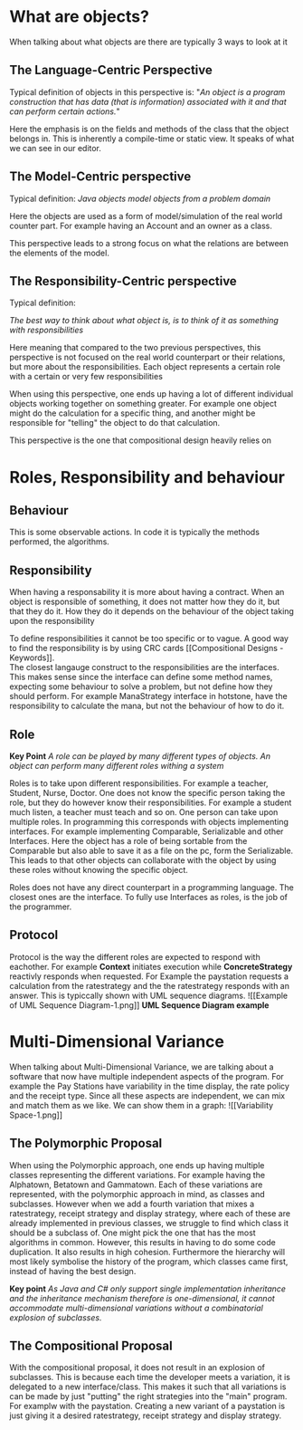# What are objects?
When talking about what objects are there are typically 3 ways to look at it

## The Language-Centric Perspective
Typical definition of objects in this perspective is:
"*An object is a program construction that has data (that is information) associated with it and that can perform certain actions.*"

Here the emphasis is on the fields and methods of the class that the object belongs in.
This is inherently a compile-time or static view.
It speaks of what we can see in our editor.

## The Model-Centric perspective
Typical definition:
*Java objects model objects from a problem domain*

Here the objects are used as a form of model/simulation of the real world counter part. For example having an Account and an owner as a class.

This perspective leads to a strong focus on what the relations are between the elements of the model.


## The Responsibility-Centric perspective
Typical definition:

*The best way to think about what object is, is to think of it as something with responsibilities*

Here meaning that compared to the two previous perspectives, this perspective is not focused on the real world counterpart or their relations, but more about the responsibilities. Each object represents a certain role with a certain or very few responsibilities

When using this perspective, one ends up having a lot of different individual objects working together on something greater. For example one object might do the calculation for a specific thing, and another might be responsible for "telling" the object to do that calculation.

This perspective is the one that compositional design heavily relies on

# Roles, Responsibility and behaviour
## Behaviour
This is some observable actions. In code it is typically the methods performed, the algorithms. 

## Responsibility
When having a responsability it is more about having a contract. When an object is responsible of something, it does not matter how they do it, but that they do it. How they do it depends on the behaviour of the object taking upon the responsibility

To define responsibilities it cannot be too specific or to vague. A good way to find the responsibility is by using CRC cards [[Compositional Designs - Keywords]].  
The closest langauge construct to the responsibilities are the interfaces. This makes sense since the interface can define some method names, expecting some behaviour to solve a problem, but not define how they should perform. For example ManaStrategy interface in hotstone, have the responsibility to calculate the mana, but not the behaviour of how to do it.

## Role

**Key Point**
*A role can be played by many different types of objects. An object can perform many different roles withing a system*

Roles is to take upon different responsibilities. For example a teacher, Student, Nurse, Doctor. One does not know the specific person taking the role, but they do however know their responsibilities. For example a student much listen, a teacher must teach and so on. One person can take upon multiple roles.
In programming this corresponds with objects implementing interfaces. For example implementing Comparable, Serializable and other Interfaces. Here the object has a role of being sortable from the Comparable but also able to save it as a file on the pc, form the Serializable. This leads to that other objects can collaborate with the object by using these roles without knowing the specific object.

Roles does not have any direct counterpart in a programming language. The closest ones are the interface. To fully use Interfaces as roles,  is the job of the programmer.

## Protocol

Protocol is the way the different roles are expected to respond with eachother. For example **Context** initiates execution while **ConcreteStrategy** reactivly responds when requested.
For Example the paystation requests a calculation from the ratestrategy and the the ratestrategy responds with an answer.
This is typiccally shown with UML sequence diagrams.
![[Example of UML Sequence Diagram-1.png]]
**UML Sequence Diagram example**




# Multi-Dimensional Variance
When talking about Multi-Dimensional Variance, we are talking about a software that now have multiple independent aspects of the program. 
For example the Pay Stations have variability in the time display, the rate policy and the receipt type.  Since all these aspects are independent, we can mix and match them as we like. We can show them in a graph:
![[Variability Space-1.png]]

## The Polymorphic Proposal
When using the Polymorphic approach, one ends up having multiple classes representing the different variations. For example having the Alphatown, Betatown and Gammatown. Each of these variations are represented, with the polymorphic approach in mind, as classes and subclasses. However when we add a fourth variation that mixes a ratestrategy, receipt strategy and display strategy, where each of these are already implemented in previous classes, we struggle to find which class it should be a subclass of. One might pick the one that has the most algorithms in common. However, this results in having to do some code duplication. It also results in high cohesion. Furthermore the hierarchy will most likely symbolise the history of the program, which classes came first, instead of having the best design. 

**Key point**
*As Java and C# only support single implementation inheritance and the inheritance mechanism therefore is one-dimensional, it cannot accommodate multi-dimensional variations without a combinatorial explosion of subclasses.*

## The Compositional Proposal
With the compositional proposal, it does not result in an explosion of subclasses.  This is because each time the developer meets a variation, it is delegated to a new interface/class. This makes it such that all variations is can be made by just "putting" the right strategies into the "main" program. For examplw with the paystation. Creating a new variant of a paystation is just giving it a desired ratestrategy,  receipt strategy and display strategy.

